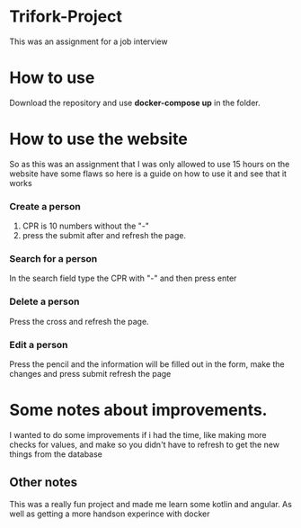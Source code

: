 # Trifork-Project
This was an assignment for a job interview


# How to use
Download the repository and use **docker-compose up** in the folder.

# How to use the website
So as this was an assignment that I was only allowed to use 15 hours on the website have some flaws so here is a guide on how to use it and see that it works

### Create a person
 1. CPR is 10 numbers without the "-"
 2. press the submit after and refresh the page.
 
 ### Search for a person 
In the search field type the CPR with "-" and then press enter

### Delete a person
Press the cross and refresh the page.

### Edit a person
Press the pencil and the information will be filled out in the form, make the changes and press submit refresh the page




# Some notes about improvements.
I wanted to do some improvements if i had the time, like making more checks for values, and make so you didn't have to refresh to get the new things from the database 

## Other notes
This was a really fun project and made me learn some kotlin and angular. As well as getting a more handson experince with docker
